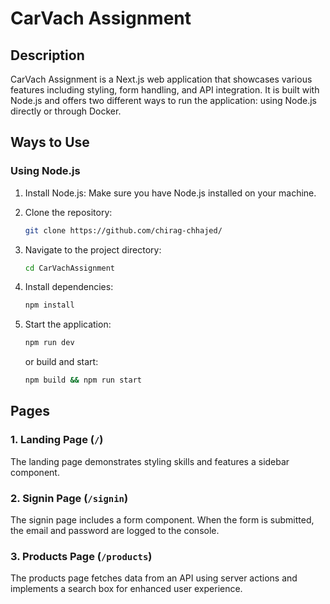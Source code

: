 # CarVach Assignment

## Description

CarVach Assignment is a Next.js web application that showcases various features including styling, form handling, and API integration. It is built with Node.js and offers two different ways to run the application: using Node.js directly or through Docker.

## Ways to Use

### Using Node.js

1. Install Node.js: Make sure you have Node.js installed on your machine.

2. Clone the repository:

   ```bash
   git clone https://github.com/chirag-chhajed/
   ```

3. Navigate to the project directory:

   ```bash
   cd CarVachAssignment
   ```

4. Install dependencies:

   ```bash
   npm install
   ```

5. Start the application:

   ```bash
   npm run dev
   ```

   or build and start:

   ```bash
   npm build && npm run start
   ```

## Pages

### 1. Landing Page (`/`)

The landing page demonstrates styling skills and features a sidebar component.

### 2. Signin Page (`/signin`)

The signin page includes a form component. When the form is submitted, the email and password are logged to the console.

### 3. Products Page (`/products`)

The products page fetches data from an API using server actions and implements a search box for enhanced user experience.
